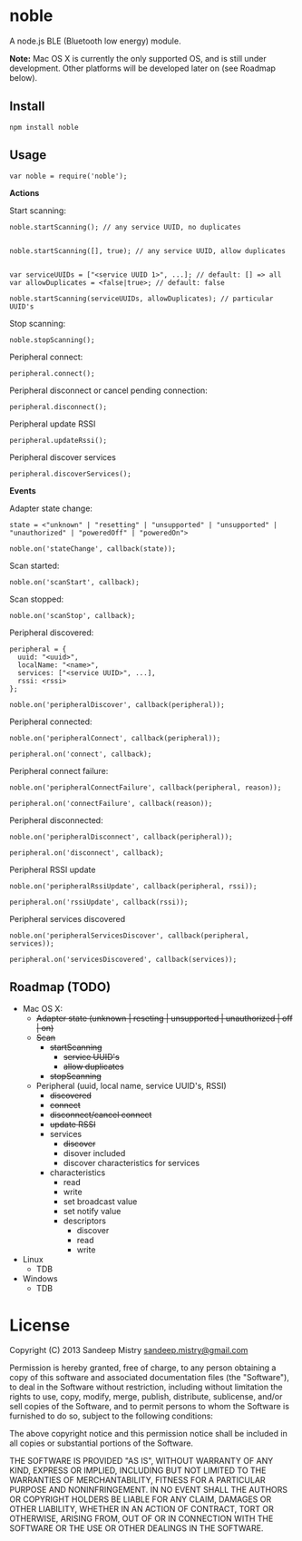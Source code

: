 noble
=====

A node.js BLE (Bluetooth low energy) module.

__Note:__ Mac OS X is currently the only supported OS, and is still under development. Other platforms will be developed later on (see Roadmap below).

Install
-------

    npm install noble

Usage
-----

    var noble = require('noble');

__Actions__

Start scanning:
    
    noble.startScanning(); // any service UUID, no duplicates


    noble.startScanning([], true); // any service UUID, allow duplicates


    var serviceUUIDs = ["<service UUID 1>", ...]; // default: [] => all
    var allowDuplicates = <false|true>; // default: false

    noble.startScanning(serviceUUIDs, allowDuplicates); // particular UUID's

Stop scanning:

    noble.stopScanning();

Peripheral connect:

    peripheral.connect();

Peripheral disconnect or cancel pending connection:

    peripheral.disconnect();

Peripheral update RSSI

    peripheral.updateRssi();

Peripheral discover services

    peripheral.discoverServices();

__Events__

Adapter state change:

    state = <"unknown" | "resetting" | "unsupported" | "unsupported" | "unauthorized" | "poweredOff" | "poweredOn">

    noble.on('stateChange', callback(state));

Scan started:

    noble.on('scanStart', callback);

Scan stopped:

    noble.on('scanStop', callback);

Peripheral discovered:

    peripheral = {
      uuid: "<uuid>",
      localName: "<name>",
      services: ["<service UUID>", ...],
      rssi: <rssi>
    };

    noble.on('peripheralDiscover', callback(peripheral));

Peripheral connected:

    noble.on('peripheralConnect', callback(peripheral));

    peripheral.on('connect', callback);

Peripheral connect failure:

    noble.on('peripheralConnectFailure', callback(peripheral, reason));

    peripheral.on('connectFailure', callback(reason));

Peripheral disconnected:

    noble.on('peripheralDisconnect', callback(peripheral));

    peripheral.on('disconnect', callback);

Peripheral RSSI update

    noble.on('peripheralRssiUpdate', callback(peripheral, rssi));

    peripheral.on('rssiUpdate', callback(rssi));

Peripheral services discovered

    noble.on('peripheralServicesDiscover', callback(peripheral, services));

    peripheral.on('servicesDiscovered', callback(services));

Roadmap (TODO)
--------------

 * Mac OS X:
   * ~~Adapter state (unknown | reseting | unsupported | unauthorized | off | on)~~
   * ~~Scan~~
      * ~~startScanning~~
         * ~~service UUID's~~
         * ~~allow duplicates~~
      * ~~stopScanning~~
   * Peripheral (uuid, local name, service UUID's, RSSI)
     * ~~discovered~~
     * ~~connect~~
     * ~~disconnect/cancel connect~~
     * ~~update RSSI~~
     * services
         * ~~discover~~
         * disover included
         * discover characteristics for services
     * characteristics
         * read
         * write
         * set broadcast value
         * set notify value
         * descriptors
             * discover
             * read
             * write
 * Linux
   * TDB
 * Windows
   * TDB
   
License
========

Copyright (C) 2013 Sandeep Mistry <sandeep.mistry@gmail.com>

Permission is hereby granted, free of charge, to any person obtaining a copy of this software and associated documentation files (the "Software"), to deal in the Software without restriction, including without limitation the rights to use, copy, modify, merge, publish, distribute, sublicense, and/or sell copies of the Software, and to permit persons to whom the Software is furnished to do so, subject to the following conditions:

The above copyright notice and this permission notice shall be included in all copies or substantial portions of the Software.

THE SOFTWARE IS PROVIDED "AS IS", WITHOUT WARRANTY OF ANY KIND, EXPRESS OR IMPLIED, INCLUDING BUT NOT LIMITED TO THE WARRANTIES OF MERCHANTABILITY, FITNESS FOR A PARTICULAR PURPOSE AND NONINFRINGEMENT. IN NO EVENT SHALL THE AUTHORS OR COPYRIGHT HOLDERS BE LIABLE FOR ANY CLAIM, DAMAGES OR OTHER LIABILITY, WHETHER IN AN ACTION OF CONTRACT, TORT OR OTHERWISE, ARISING FROM, OUT OF OR IN CONNECTION WITH THE SOFTWARE OR THE USE OR OTHER DEALINGS IN THE SOFTWARE.